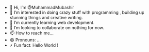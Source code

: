 - 👋 Hi, I’m @MuhammadMubashir
- 👀 I’m interested in doing crazy stuff with programming , building up stunning things and creative writing.
- 🌱 I’m currently learning web development.
- 💞️ I’m looking to collaborate on nothing for now.
- 📫 How to reach me...
- 😄 Pronouns: ...
- ⚡ Fun fact: Hello World !

<!---
ProgrammerMuhammadMubashir/ProgrammerMuhammadMubashir is a ✨ special ✨ repository because its `README.md` (this file) appears on your GitHub profile.
You can click the Preview link to take a look at your changes.
--->
